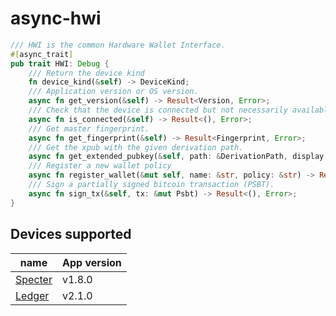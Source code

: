 # async-hwi

```rust
/// HWI is the common Hardware Wallet Interface.
#[async_trait]
pub trait HWI: Debug {
    /// Return the device kind
    fn device_kind(&self) -> DeviceKind;
    /// Application version or OS version.
    async fn get_version(&self) -> Result<Version, Error>;
    /// Check that the device is connected but not necessarily available.
    async fn is_connected(&self) -> Result<(), Error>;
    /// Get master fingerprint.
    async fn get_fingerprint(&self) -> Result<Fingerprint, Error>;
    /// Get the xpub with the given derivation path.
    async fn get_extended_pubkey(&self, path: &DerivationPath, display: bool) -> Result<ExtendedPubKey, Error>;
    /// Register a new wallet policy
    async fn register_wallet(&mut self, name: &str, policy: &str) -> Result<Option<[u8; 32]>, Error>;
    /// Sign a partially signed bitcoin transaction (PSBT).
    async fn sign_tx(&self, tx: &mut Psbt) -> Result<(), Error>;
}
```

## Devices supported

| name                                                    | App version |
|---------------------------------------------------------|-------------|
| [Specter](https://github.com/cryptoadvance/specter-diy) | v1.8.0      |
| [Ledger](https://github.com/LedgerHQ/app-bitcoin-new)   | v2.1.0      |

